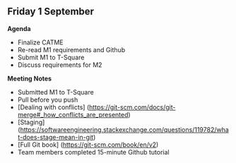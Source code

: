 ## Friday 1 September
**Agenda**
* Finalize CATME
* Re-read M1 requirements and Github
* Submit M1 to T-Square
* Discuss requirements for M2

**Meeting Notes**
* Submitted M1 to T-Square
* Pull before you push
* [Dealing with conflicts] (https://git-scm.com/docs/git-merge#_how_conflicts_are_presented)
* [Staging] (https://softwareengineering.stackexchange.com/questions/119782/what-does-stage-mean-in-git)
* [Full Git book] (https://git-scm.com/book/en/v2)
* Team members completed 15-minute Github tutorial
